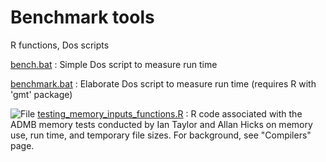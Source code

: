 #  Benchmark tools

R functions, Dos scripts

[bench.bat][2]
:  Simple Dos script to measure run time

[benchmark.bat][3]
:  Elaborate Dos script to measure run time (requires R with 'gmt' package)

![File][4] [ testing_memory_inputs_functions.R][5]
:  R code associated with the ADMB memory tests conducted by Ian Taylor and Allan Hicks on memory use, run time, and temporary file sizes. For background, see "Compilers" page.

[2]: benchmark-tools/bench.bat
[3]: benchmark-tools/benchmark.bat/view.html
[4]: http://www.admb-project.org/application.png
[5]: benchmark-tools/testing_memory_inputs_functions.R/view.html
